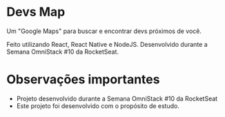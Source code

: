 # Devs Map

Um "Google Maps" para buscar e encontrar devs próximos de você. 

Feito utilizando React, React Native e NodeJS. Desenvolvido durante a Semana OmniStack #10 da RocketSeat.

# Observações importantes

* Projeto desenvolvido durante a Semana OmniStack #10 da RocketSeat
* Este projeto foi desenvolvido com o propósito de estudo.
